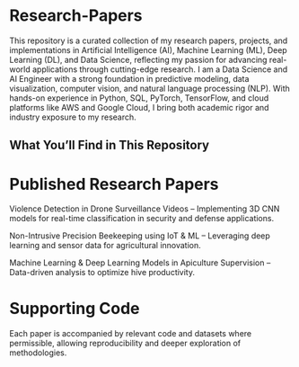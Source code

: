 # Research-Papers
This repository is a curated collection of my research papers, projects, and implementations in Artificial Intelligence (AI), Machine Learning (ML), Deep Learning (DL), and Data Science, reflecting my passion for advancing real-world applications through cutting-edge research.
I am a Data Science and AI Engineer with a strong foundation in predictive modeling, data visualization, computer vision, and natural language processing (NLP). With hands-on experience in Python, SQL, PyTorch, TensorFlow, and cloud platforms like AWS and Google Cloud, I bring both academic rigor and industry exposure to my research.

## What You’ll Find in This Repository

# Published Research Papers

Violence Detection in Drone Surveillance Videos – Implementing 3D CNN models for real-time classification in security and defense applications.

Non-Intrusive Precision Beekeeping using IoT & ML – Leveraging deep learning and sensor data for agricultural innovation.

Machine Learning & Deep Learning Models in Apiculture Supervision – Data-driven analysis to optimize hive productivity.

# Supporting Code
Each paper is accompanied by relevant code and datasets where permissible, allowing reproducibility and deeper exploration of methodologies.
